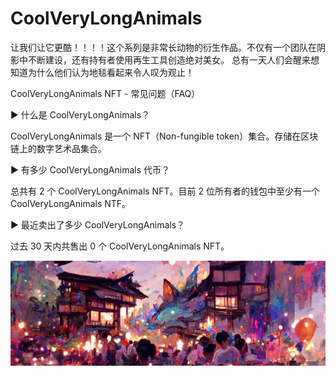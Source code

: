 # CoolVeryLongAnimals

让我们让它更酷！！！！这个系列是非常长动物的衍生作品。不仅有一个团队在阴影中不断建设，还有持有者使用再生工具创造绝对美女。 总有一天人们会醒来想知道为什么他们认为地毯看起来令人叹为观止！

CoolVeryLongAnimals NFT - 常见问题（FAQ）

▶ 什么是 CoolVeryLongAnimals？

CoolVeryLongAnimals 是一个 NFT（Non-fungible token）集合。存储在区块链上的数字艺术品集合。

▶ 有多少 CoolVeryLongAnimals 代币？

总共有 2 个 CoolVeryLongAnimals NFT。目前 2 位所有者的钱包中至少有一个 CoolVeryLongAnimals NTF。

▶ 最近卖出了多少 CoolVeryLongAnimals？

过去 30 天内共售出 0 个 CoolVeryLongAnimals NFT。

![NFT](1500x500.jpg)
